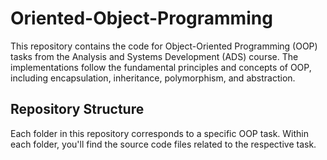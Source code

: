 # Oriented-Object-Programming
This repository contains the code for Object-Oriented Programming (OOP) tasks from the Analysis and Systems Development (ADS) course. The implementations follow the fundamental principles and concepts of OOP, including encapsulation, inheritance, polymorphism, and abstraction.

## Repository Structure
Each folder in this repository corresponds to a specific OOP task. Within each folder, you'll find the source code files related to the respective task.
